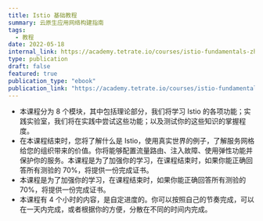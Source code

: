 ```yaml
---
title: Istio 基础教程
summary: 云原生应用网络构建指南
tags:
  - 教程
date: 2022-05-18
internal_link: https://academy.tetrate.io/courses/istio-fundamentals-zh
type: publication
draft: false
featured: true
publication_type: "ebook"
publication_link: "https://academy.tetrate.io/courses/istio-fundamentals-zh"
---
```


- 本课程分为 8 个模块，其中包括理论部分，我们将学习 Istio 的各项功能；实践实验室，我们将在实践中尝试这些功能；以及测试你的这些知识的掌握程度。
- 在本课程结束时，您将了解什么是 Istio，使用真实世界的例子，了解服务网格给您的组织带来的价值。你将能够配置流量路由、注入故障、使用弹性功能并保护你的服务。本课程是为了加强你的学习，在课程结束时，如果你能正确回答所有测验的 70%，将提供一份完成证书。
- 本课程是为了加强你的学习，在课程结束时，如果你能正确回答所有测验的 70%，将提供一份完成证书。
- 本课程有 4 个小时的内容，是自定进度的。你可以按照自己的节奏完成，可以在一天内完成，或者根据你的方便，分散在不同的时间内完成。
